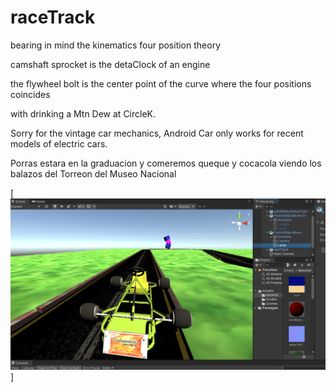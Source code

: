 # raceTrack

bearing in mind the kinematics four position theory

camshaft sprocket is the detaClock of an engine

the flywheel bolt is the center point of the curve where the four positions coincides

with drinking a Mtn Dew at CircleK.

Sorry for the vintage car mechanics, Android Car only works for recent models of electric cars.

Porras estara en la graduacion y comeremos queque y cocacola viendo los balazos del Torreon del Museo Nacional


[![game preview ... ](https://raw.githubusercontent.com/rgarro/raceTrack/main/racetrack.png)]
